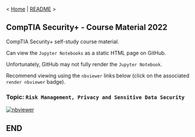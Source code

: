 < [Home](https://github.com/SeanOhAileasa) | [README](https://github.com/SeanOhAileasa/syp-risk-management-privacy-and-sensitive-data-security/blob/main/README.md) >

## CompTIA Security+ - Course Material 2022

CompTIA Security+ self-study course material.

Can view the ``Jupyter Notebooks`` as a static HTML page on GitHub.

Unfortunately, GitHub may not fully render the ``Jupyter Notebook``.

Recommend viewing using the ``nbviewer`` links below (click on the associated ``render nbviewer`` badge).

### Topic: ``Risk Management, Privacy and Sensitive Data Security``

[![nbviewer](https://raw.githubusercontent.com/jupyter/design/master/logos/Badges/nbviewer_badge.svg)](https://nbviewer.jupyter.org/github/SeanOhAileasa/syp-risk-management-privacy-and-sensitive-data-security/blob/main/syp-risk-management-privacy-and-sensitive-data-security.ipynb)

## END